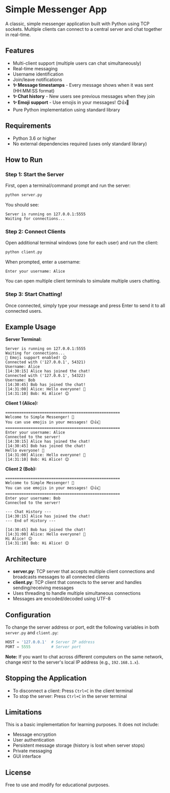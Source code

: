 # Simple Messenger App

A classic, simple messenger application built with Python using TCP sockets. Multiple clients can connect to a central server and chat together in real-time.

## Features

- Multi-client support (multiple users can chat simultaneously)
- Real-time messaging
- Username identification
- Join/leave notifications
- **✨ Message timestamps** - Every message shows when it was sent (HH:MM:SS format)
- **✨ Chat history** - New users see previous messages when they join
- **✨ Emoji support** - Use emojis in your messages! 😊👍🎉
- Pure Python implementation using standard library

## Requirements

- Python 3.6 or higher
- No external dependencies required (uses only standard library)

## How to Run

### Step 1: Start the Server

First, open a terminal/command prompt and run the server:

```bash
python server.py
```

You should see:
```
Server is running on 127.0.0.1:5555
Waiting for connections...
```

### Step 2: Connect Clients

Open additional terminal windows (one for each user) and run the client:

```bash
python client.py
```

When prompted, enter a username:
```
Enter your username: Alice
```

You can open multiple client terminals to simulate multiple users chatting.

### Step 3: Start Chatting!

Once connected, simply type your message and press Enter to send it to all connected users.

## Example Usage

**Server Terminal:**
```
Server is running on 127.0.0.1:5555
Waiting for connections...
📨 Emoji support enabled! 😊
Connected with ('127.0.0.1', 54321)
Username: Alice
[14:30:15] Alice has joined the chat!
Connected with ('127.0.0.1', 54322)
Username: Bob
[14:30:45] Bob has joined the chat!
[14:31:00] Alice: Hello everyone! 👋
[14:31:10] Bob: Hi Alice! 😊
```

**Client 1 (Alice):**
```
==================================================
Welcome to Simple Messenger! 💬
You can use emojis in your messages! 😊👍🎉
==================================================
Enter your username: Alice
Connected to the server!
[14:30:15] Alice has joined the chat!
[14:30:45] Bob has joined the chat!
Hello everyone! 👋
[14:31:00] Alice: Hello everyone! 👋
[14:31:10] Bob: Hi Alice! 😊
```

**Client 2 (Bob):**
```
==================================================
Welcome to Simple Messenger! 💬
You can use emojis in your messages! 😊👍🎉
==================================================
Enter your username: Bob
Connected to the server!

--- Chat History ---
[14:30:15] Alice has joined the chat!
--- End of History ---

[14:30:45] Bob has joined the chat!
[14:31:00] Alice: Hello everyone! 👋
Hi Alice! 😊
[14:31:10] Bob: Hi Alice! 😊
```

## Architecture

- **server.py**: TCP server that accepts multiple client connections and broadcasts messages to all connected clients
- **client.py**: TCP client that connects to the server and handles sending/receiving messages
- Uses threading to handle multiple simultaneous connections
- Messages are encoded/decoded using UTF-8

## Configuration

To change the server address or port, edit the following variables in both `server.py` and `client.py`:

```python
HOST = '127.0.0.1'  # Server IP address
PORT = 5555         # Server port
```

**Note:** If you want to chat across different computers on the same network, change `HOST` to the server's local IP address (e.g., `192.168.1.x`).

## Stopping the Application

- To disconnect a client: Press `Ctrl+C` in the client terminal
- To stop the server: Press `Ctrl+C` in the server terminal

## Limitations

This is a basic implementation for learning purposes. It does not include:
- Message encryption
- User authentication
- Persistent message storage (history is lost when server stops)
- Private messaging
- GUI interface

## License

Free to use and modify for educational purposes.
